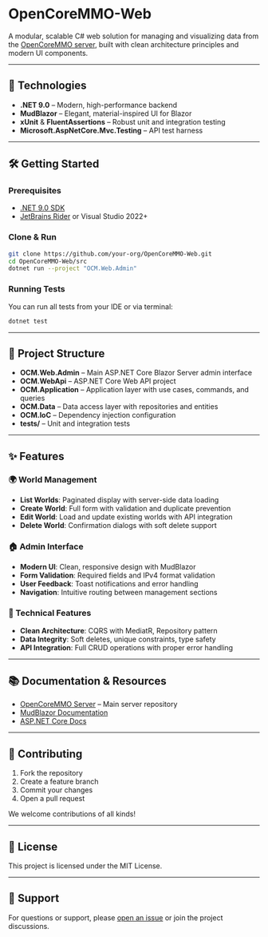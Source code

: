 # OpenCoreMMO-Web

A modular, scalable C# web solution for managing and visualizing data from the [OpenCoreMMO server](https://github.com/OpenCoreMMO/OpenCoreMMO), built with clean architecture principles and modern UI components.

---

## 🚀 Technologies

- **.NET 9.0** – Modern, high-performance backend
- **MudBlazor** – Elegant, material-inspired UI for Blazor
- **xUnit** & **FluentAssertions** – Robust unit and integration testing
- **Microsoft.AspNetCore.Mvc.Testing** – API test harness

---

## 🛠️ Getting Started

### Prerequisites

- [.NET 9.0 SDK](https://dotnet.microsoft.com/download)
- [JetBrains Rider](https://www.jetbrains.com/rider/) or Visual Studio 2022+

### Clone & Run

```sh
git clone https://github.com/your-org/OpenCoreMMO-Web.git
cd OpenCoreMMO-Web/src
dotnet run --project "OCM.Web.Admin"
```

### Running Tests

You can run all tests from your IDE or via terminal:

```sh
dotnet test
```

---

## 🧩 Project Structure

- **OCM.Web.Admin** – Main ASP.NET Core Blazor Server admin interface
- **OCM.WebApi** – ASP.NET Core Web API project
- **OCM.Application** – Application layer with use cases, commands, and queries
- **OCM.Data** – Data access layer with repositories and entities
- **OCM.IoC** – Dependency injection configuration
- **tests/** – Unit and integration tests

---

## ✨ Features

### 🌍 World Management
- **List Worlds**: Paginated display with server-side data loading
- **Create World**: Full form with validation and duplicate prevention
- **Edit World**: Load and update existing worlds with API integration
- **Delete World**: Confirmation dialogs with soft delete support

### 🏠 Admin Interface
- **Modern UI**: Clean, responsive design with MudBlazor
- **Form Validation**: Required fields and IPv4 format validation
- **User Feedback**: Toast notifications and error handling
- **Navigation**: Intuitive routing between management sections

### 🔧 Technical Features
- **Clean Architecture**: CQRS with MediatR, Repository pattern
- **Data Integrity**: Soft deletes, unique constraints, type safety
- **API Integration**: Full CRUD operations with proper error handling

---

## 📚 Documentation & Resources

- [OpenCoreMMO Server](https://github.com/OpenCoreMMO/OpenCoreMMO) – Main server repository
- [MudBlazor Documentation](https://mudblazor.com/)
- [ASP.NET Core Docs](https://docs.microsoft.com/aspnet/core/)

---

## 🤝 Contributing

1. Fork the repository
2. Create a feature branch
3. Commit your changes
4. Open a pull request

We welcome contributions of all kinds!

---

## 📝 License

This project is licensed under the MIT License.

---

## 💬 Support

For questions or support, please [open an issue](https://github.com/your-org/OpenCoreMMO-Web/issues) or join the project discussions.
